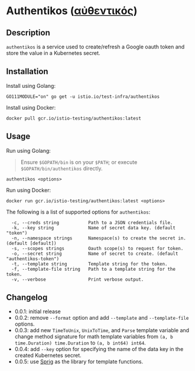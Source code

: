 # Authentikos ([αὐθεντικός](https://en.wikipedia.org/wiki/Authentication))

## Description

`authentikos` is a service used to create/refresh a Google oauth token and store the value in a Kubernetes secret.

## Installation

Install using Golang:

```shell
GO111MODULE="on" go get -u istio.io/test-infra/authentikos
```

Install using Docker:

```shell
docker pull gcr.io/istio-testing/authentikos:latest
```

## Usage

Run using Golang:
> Ensure `$GOPATH/bin` is on your `$PATH`; or execute `$GOPATH/bin/authentikos` directly.

```shell
authentikos <options>
```

Run using Docker:

```shell
docker run gcr.io/istio-testing/authentikos:latest <options>
```

The following is a list of supported options for `authentikos`:

```console
  -c, --creds string           Path to a JSON credentials file.
  -k, --key string             Name of secret data key. (default "token")
  -n, --namespace strings      Namespace(s) to create the secret in. (default [default])
  -s, --scopes strings         Oauth scope(s) to request for token.
  -o, --secret string          Name of secret to create. (default "authentikos-token")
  -t, --template string        Template string for the token.
  -f, --template-file string   Path to a template string for the token.
  -v, --verbose                Print verbose output.
```

## Changelog

- 0.0.1: initial release
- 0.0.2: remove `--format` option and add `--template` and `--template-file` options.
- 0.0.3: add new `TimeToUnix`, `UnixToTime`, and `Parse` template variable and change method signature for math template variables from `(a, b time.Duration) time.Duration` to `(a, b int64) int64`.
- 0.0.4: add `--key` option for specifying the name of the data key in the created Kubernetes secret.
- 0.0.5: use [Sprig](http://masterminds.github.io/sprig/) as the library for template functions.
